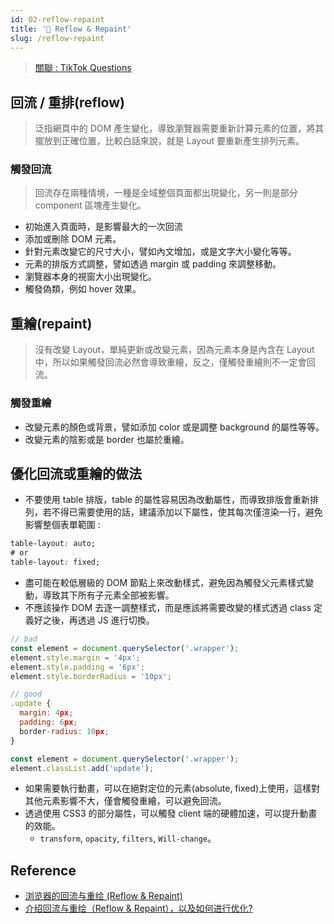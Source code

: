 ```yaml
---
id: 02-reflow-repaint
title: '📜 Reflow & Repaint'
slug: /reflow-repaint
---
```


> [關聯 : TikTok Questions](../Interview/Jobs/00-tiktok.md/#html--css)

## 回流 / 重排(reflow)

> 泛指網頁中的 DOM 產生變化，導致瀏覽器需要重新計算元素的位置，將其擺放到正確位置，比較白話來說，就是 Layout 要重新產生排列元素。

### 觸發回流

> 回流存在兩種情境，一種是全域整個頁面都出現變化，另一則是部分 component 區塊產生變化。

- 初始進入頁面時，是影響最大的一次回流
- 添加或刪除 DOM 元素。
- 針對元素改變它的尺寸大小，譬如內文增加，或是文字大小變化等等。
- 元素的排版方式調整，譬如透過 margin 或 padding 來調整移動。
- 瀏覽器本身的視窗大小出現變化。
- 觸發偽類，例如 hover 效果。

## 重繪(repaint)

> 沒有改變 Layout，單純更新或改變元素，因為元素本身是內含在 Layout 中，所以如果觸發回流必然會導致重繪，反之，僅觸發重繪則不一定會回流。

### 觸發重繪

- 改變元素的顏色或背景，譬如添加 color 或是調整 background 的屬性等等。
- 改變元素的陰影或是 border 也屬於重繪。

## 優化回流或重繪的做法

- 不要使用 table 排版，table 的屬性容易因為改動屬性，而導致排版會重新排列，若不得已需要使用的話，建議添加以下屬性，使其每次僅渲染一行，避免影響整個表單範圍 :

```css
table-layout: auto;
# or
table-layout: fixed;
```

- 盡可能在較低層級的 DOM 節點上來改動樣式，避免因為觸發父元素樣式變動，導致其下所有子元素全部被影響。
- 不應該操作 DOM 去逐一調整樣式，而是應該將需要改變的樣式透過 class 定義好之後，再透過 JS 進行切換。

```javascript
// bad
const element = document.querySelector('.wrapper');
element.style.margin = '4px';
element.style.padding = '6px';
element.style.borderRadius = '10px';
```

```javascript
// good
.update {
  margin: 4px;
  padding: 6px;
  border-radius: 10px;
}

const element = document.querySelector('.wrapper');
element.classList.add('update');
```

- 如果需要執行動畫，可以在絕對定位的元素(absolute, fixed)上使用，這樣對其他元素影響不大，僅會觸發重繪，可以避免回流。
- 透過使用 CSS3 的部分屬性，可以觸發 client 端的硬體加速，可以提升動畫的效能。
  - `transform`, `opacity`, `filters`, `Will-change`。

## Reference

- [浏览器的回流与重绘 (Reflow & Repaint)](https://juejin.cn/post/6844903569087266823)
- [介绍回流与重绘（Reflow & Repaint），以及如何进行优化?](https://juejin.cn/post/7064077572132323365)
